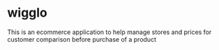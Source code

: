 # wigglo
This is an ecommerce application to help manage stores and prices for customer comparison before purchase of a product
